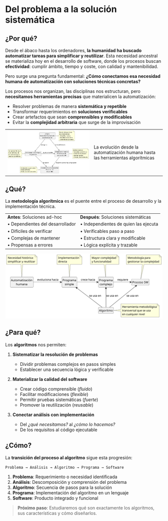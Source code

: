 # Del problema a la solución sistemática

## ¿Por qué?

Desde el ábaco hasta los ordenadores, **la humanidad ha buscado automatizar tareas para simplificar y reutilizar**. Esta necesidad ancestral se materializa hoy en el desarrollo de software, donde los procesos buscan **efectividad**: cumplir ámbito, tiempo y coste, con calidad y mantenibilidad.

Pero surge una pregunta fundamental: **¿Cómo conectamos esa necesidad humana de automatización con soluciones técnicas concretas?**

Los procesos nos organizan, las disciplinas nos estructuran, pero **necesitamos herramientas precisas** que materialicen la automatización:

- Resolver problemas de manera **sistemática y repetible**
- Transformar requerimientos en **soluciones verificables**
- Crear artefactos que sean **comprensibles y modificables**
- Evitar la **complejidad arbitraria** que surge de la improvisación

|||
|-|-|
|![Evolución desde automatización hacia algoritmos](/images/modelosUML/procesoAAlgoritmo.svg)|La evolución desde la automatización humana hasta las herramientas algorítmicas|

## ¿Qué?

La **metodología algorítmica** es el puente entre el proceso de desarrollo y la implementación técnica.

|||
|-|-|
|**Antes**: Soluciones ad-hoc|**Después**: Soluciones sistemáticas|
|• Dependientes del desarrollador|• Independientes de quien las ejecuta|
|• Difíciles de verificar|• Verificables paso a paso|
|• Complejas de mantener|• Estructura clara y modificable|
|• Propensas a errores|• Lógica explícita y trazable|

![Herramientas de desarrollo desde automatización hasta software](/images/modelosUML/herramientasDesarrollo.svg)

## ¿Para qué?

Los **algoritmos** nos permiten:

1. **Sistematizar la resolución de problemas**
   - Dividir problemas complejos en pasos simples
   - Establecer una secuencia lógica y verificable

2. **Materializar la calidad del software**
   - Crear código comprensible (*fluido*)
   - Facilitar modificaciones (*flexible*)
   - Permitir pruebas sistemáticas (*fuerte*)
   - Promover la reutilización (*reusable*)

3. **Conectar análisis con implementación**
   - Del *¿qué necesitamos?* al *¿cómo lo hacemos?*
   - De los requisitos al código ejecutable

## ¿Cómo?

La **transición del proceso al algoritmo** sigue esta progresión:

```text
Problema → Análisis → Algoritmo → Programa → Software
```

1. **Problema**: Requerimiento o necesidad identificada
2. **Análisis**: Descomposición y comprensión del problema
3. **Algoritmo**: Secuencia de pasos para la solución
4. **Programa**: Implementación del algoritmo en un lenguaje
5. **Software**: Producto integrado y funcional

> **Próximo paso**: Estudiaremos qué son exactamente los algoritmos, sus características y cómo diseñarlos.